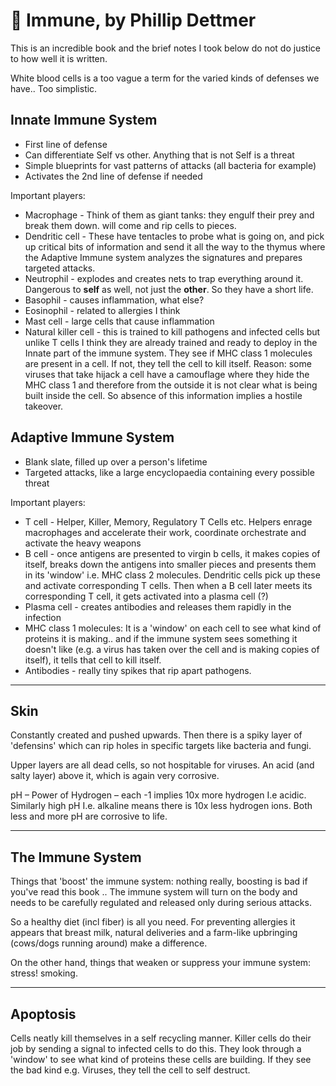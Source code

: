 # 📝 Immune, by Phillip Dettmer

This is an incredible book and the brief notes I took below do not do justice
to how well it is written.

White blood cells is a too vague a term for the varied kinds of defenses we
have.. Too simplistic. 

 

## Innate Immune System 

- First line of defense 
- Can differentiate Self vs other. Anything that is not Self is a threat 
- Simple blueprints for vast patterns of attacks (all bacteria for example) 
- Activates the 2nd line of defense if needed 

Important players:

- Macrophage - Think of them as giant tanks: they engulf their prey and break
them down.
will come and rip cells to pieces.
- Dendritic cell - These have tentacles to probe what is going on, and pick up
critical bits of information and send it all the way to the thymus where the
Adaptive Immune system analyzes the signatures and prepares targeted attacks.
- Neutrophil - explodes and creates nets to trap everything around it.
Dangerous to **self** as well, not just the **other**. So they have a short
life.
- Basophil - causes inflammation, what else?
- Eosinophil - related to allergies I think
- Mast cell - large cells that cause inflammation
- Natural killer cell - this is trained to kill pathogens and infected cells
but unlike T cells I think they are already trained and ready to deploy in the
Innate part of the immune system. They see if MHC class 1 molecules are present
in a cell. If not, they tell the cell to kill itself. Reason: some viruses that
take hijack a cell have a camouflage where they hide the MHC class 1 and
therefore from the outside it is not clear what is being built inside the cell.
So absence of this information implies a hostile takeover.

## Adaptive Immune System 

- Blank slate, filled up over a person's lifetime 
- Targeted attacks, like a large encyclopaedia containing every possible threat 

Important players:

- T cell - Helper, Killer, Memory, Regulatory T Cells etc. Helpers enrage
macrophages and accelerate their work, coordinate orchestrate and activate the
heavy weapons
- B cell - once antigens are presented to virgin b cells, it makes copies of
itself, breaks down the antigens into smaller pieces and presents them in its
'window' i.e. MHC class 2 molecules. Dendritic cells pick up these and activate
corresponding T cells. Then when a B cell later meets its corresponding  T
cell, it gets activated into a plasma cell (?)
- Plasma cell - creates antibodies and releases them rapidly in the infection
- MHC class 1 molecules: It is a 'window' on each cell to see what kind of
proteins it is making.. and if the immune system sees something it doesn't like
(e.g. a virus has taken over the cell and is making copies of itself), it tells
that cell to kill itself.
- Antibodies - really tiny spikes that rip apart pathogens.

---

## Skin

Constantly created and pushed upwards. Then there is a spiky layer of
'defensins' which can rip holes in specific targets like bacteria and fungi.


Upper layers are all dead cells, so not hospitable for viruses. An acid (and
salty layer) above it, which is again very corrosive.  

pH – Power of Hydrogen – each -1 implies 10x more hydrogen I.e acidic.
Similarly high pH I.e. alkaline means there is 10x less hydrogen ions. Both
less and more pH are corrosive to life. 


--- 
 
## The Immune System

Things that 'boost' the immune system: nothing really, boosting is bad if
you've read this book .. The immune system will turn on the body and needs to
be carefully regulated and released only during serious attacks.

So a healthy diet (incl fiber) is all you need. For preventing allergies it
appears that breast milk, natural deliveries and a farm-like upbringing
(cows/dogs running around) make a difference.

On the other hand, things that weaken or suppress your immune system: stress!
smoking.


---  

## Apoptosis

Cells neatly kill themselves in a self recycling manner. Killer cells do their
job by sending a signal to infected cells to do this. They look through a
'window' to see what kind of proteins these cells are building. If they see the
bad kind e.g. Viruses, they tell the cell to self destruct. 

